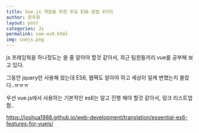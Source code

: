 ```yaml
---
title: Vue.js 개발을 위한 주요 ES6 문법 4가지
author: 한주희
layout: post
categories: Js
permalink: vue-es6.html
img: vuejs.png
---
```


js 프레임웍을 하나정도는 쓸 줄 알아야 할것 같아서, 최근 팀원들끼리 vue를 공부해 보고 있다.  
  
그동안 jquery만 사용해 왔는데 ES6, 웹팩도 알아야 하고 세상이 일케 변했는지 몰랐다..ㅠㅠㅠ  

우선 vue.js에서 사용하는 기본적인 es6는 알고 진행 해야 할것 같아서, 링크 리스트업함..  

https://joshua1988.github.io/web-development/translation/essential-es6-features-for-vuejs/

